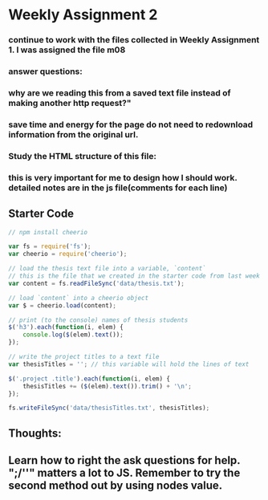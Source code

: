 # Weekly Assignment 2


### continue to work with the files collected in Weekly Assignment 1. I was assigned the file m08
### answer questions: 
### why are we reading this from a saved text file instead of making another http request?" 
### save time and energy for the page do not need to redownload information from the original url.
### Study the HTML structure of this file: 
### this is very important for me to design how I should work. detailed notes are in the js file(comments for each line)


## Starter Code  

```javascript
// npm install cheerio

var fs = require('fs');
var cheerio = require('cheerio');

// load the thesis text file into a variable, `content`
// this is the file that we created in the starter code from last week
var content = fs.readFileSync('data/thesis.txt');

// load `content` into a cheerio object
var $ = cheerio.load(content);

// print (to the console) names of thesis students
$('h3').each(function(i, elem) {
    console.log($(elem).text());
});

// write the project titles to a text file
var thesisTitles = ''; // this variable will hold the lines of text

$('.project .title').each(function(i, elem) {
    thesisTitles += ($(elem).text()).trim() + '\n';
});

fs.writeFileSync('data/thesisTitles.txt', thesisTitles);
```

## Thoughts:
## Learn how to right the ask questions for help. ";/''" matters a lot to JS. Remember to try the second method out by using nodes value. 
